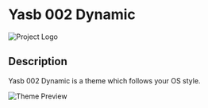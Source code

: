 # Yasb 002 Dynamic

![Project Logo](https://i.imgur.com/kEaFjkI.png)

## Description

Yasb 002 Dynamic is a theme which follows your OS style.

![Theme Preview](https://i.imghippo.com/files/My6DI1728492173.gif)
